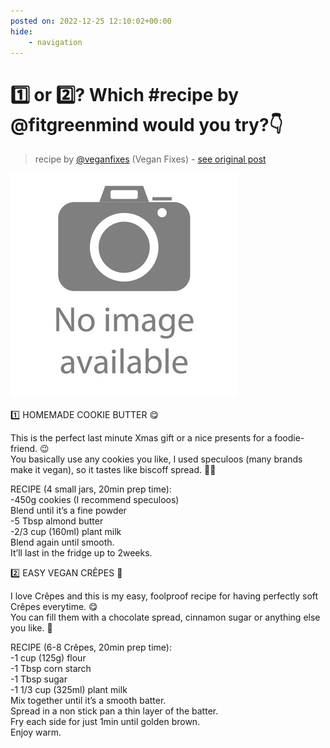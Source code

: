 ```yaml
---
posted on: 2022-12-25 12:10:02+00:00
hide:
    - navigation
---
```


# 1️⃣ or 2️⃣? Which #recipe by @fitgreenmind would you try?👇 

> recipe by [@veganfixes](https://www.instagram.com/veganfixes/) 
(Vegan Fixes) - [see original post](https://instagram.com/p/CmlyUXqpX6Z)

![](../img/noimage.jpg)

  
1️⃣ HOMEMADE COOKIE BUTTER 😋  
  
This is the perfect last minute Xmas gift or a nice presents for a foodie-friend. 😉  
You basically use any cookies you like, I used speculoos (many brands make it vegan), so it tastes like biscoff spread. 😮‍💨  
  
RECIPE (4 small jars, 20min prep time):  
-450g cookies (I recommend speculoos)  
Blend until it’s a fine powder  
-5 Tbsp almond butter   
-2/3 cup (160ml) plant milk  
Blend again until smooth.  
It’ll last in the fridge up to 2weeks.  
  
2️⃣ EASY VEGAN CRÊPES 🥞   
  
I love Crêpes and this is my easy, foolproof recipe for having perfectly soft Crêpes everytime. 😋  
You can fill them with a chocolate spread, cinnamon sugar or anything else you like. 🙌  
  
RECIPE (6-8 Crêpes, 20min prep time):  
-1 cup (125g) flour  
-1 Tbsp corn starch  
-1 Tbsp sugar   
-1 1/3 cup (325ml) plant milk  
Mix together until it’s a smooth batter.  
Spread in a non stick pan a thin layer of the batter.  
Fry each side for just 1min until golden brown.  
Enjoy warm.   